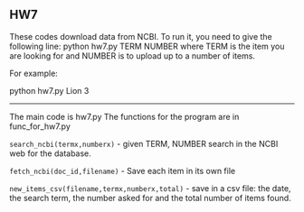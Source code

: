 ## HW7

These codes download data from NCBI. To run it, you need to give the following line:
python hw7.py  TERM NUMBER
where TERM is the item you are looking for and NUMBER is to upload up to a number of items.

For example:

python hw7.py Lion 3

----------------------------------------------

The main code is hw7.py
The functions for the program are in func_for_hw7.py

`search_ncbi(termx,numberx)` - given TERM, NUMBER search in the NCBI web for the database.

`fetch_ncbi(doc_id,filename)` - Save each item in its own file

`new_items_csv(filename,termx,numberx,total)` - save in a csv file: the date, the search term, the number asked for and the total number of items found.
